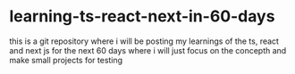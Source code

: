 # learning-ts-react-next-in-60-days
this is a git repository where i will be posting my learnings of the ts, react and next js for the next 60 days where i will just focus on the concepth and make small projects for testing 
